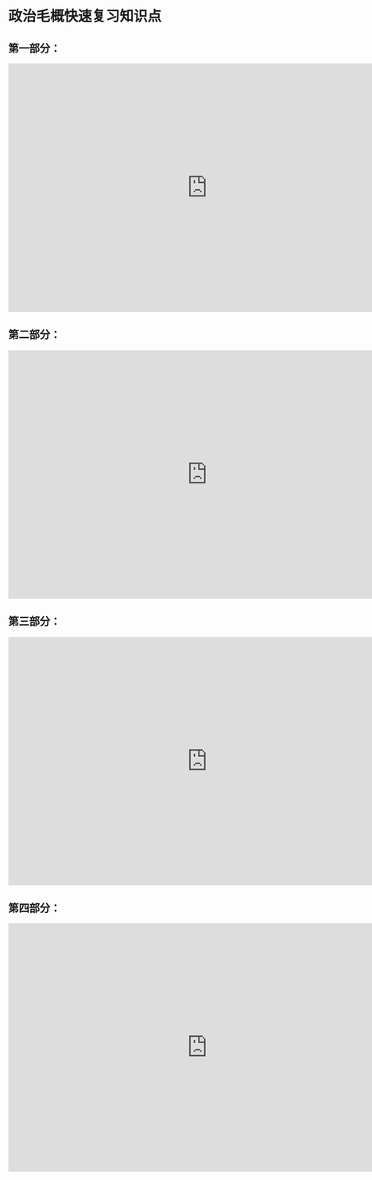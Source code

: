 # 政治毛概快速复习知识点

## 第一部分：

<iframe src="https://zhngezhi-1316646528.cos.ap-shanghai.myqcloud.com/%E6%AF%9B%E6%A6%82%E6%94%BF%E6%B2%BB%E8%AF%BE/%E7%AC%AC%E4%B8%80%E9%83%A8%E5%88%86.pdf" style="width:800px; height:500px;" frameborder="0"></iframe>

## 第二部分：

<iframe src="https://zhngezhi-1316646528.cos.ap-shanghai.myqcloud.com/%E6%AF%9B%E6%A6%82%E6%94%BF%E6%B2%BB%E8%AF%BE/%E7%AC%AC%E4%BA%8C%E9%83%A8%E5%88%86.pdf" style="width:800px; height:500px;" frameborder="0"></iframe>

## 第三部分：

<iframe src="https://zhngezhi-1316646528.cos.ap-shanghai.myqcloud.com/%E6%AF%9B%E6%A6%82%E6%94%BF%E6%B2%BB%E8%AF%BE/%E7%AC%AC%E4%B8%89%E9%83%A8%E5%88%86.pdf" style="width:800px; height:500px;" frameborder="0"></iframe>

## 第四部分：



<iframe src="https://zhngezhi-1316646528.cos.ap-shanghai.myqcloud.com/%E6%AF%9B%E6%A6%82%E6%94%BF%E6%B2%BB%E8%AF%BE/%E7%AC%AC%E5%9B%9B%E9%83%A8%E5%88%86.pdf" style="width:800px; height:500px;" frameborder="0"></iframe>